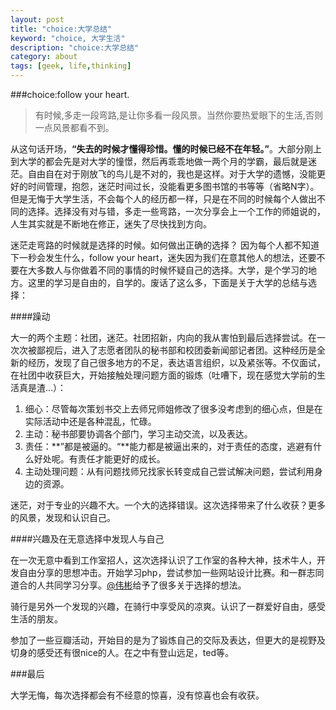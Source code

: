```yaml
---
layout: post
title: "choice:大学总结"
keyword: "choice, 大学生活"
description: "choice:大学总结"
category: about
tags: [geek, life,thinking]
---
```


###choice:follow your heart.


>有时候,多走一段弯路,是让你多看一段风景。当然你要热爱眼下的生活,否则一点风景都看不到。
>

从这句话开场，**“失去的时候才懂得珍惜。懂的时候已经不在年轻。”**。大部分刚上到大学的都会先是对大学的憧憬，然后再乖乖地做一两个月的学霸，最后就是迷茫。自由自在对于刚放飞的鸟儿是不对的，我也是这样。对于大学的遗憾，没能更好的时间管理，抱怨，迷茫时间过长，没能看更多图书馆的书等等（省略N字）。但是无悔于大学生活，不会每个人的经历都一样，只是在不同的时候每个人做出不同的选择。选择没有对与错，多走一些弯路，一次分享会上一个工作的师姐说的，人生其实就是不断地在修正，迷失了尽快找到方向。

迷茫走弯路的时候就是选择的时候。如何做出正确的选择？
因为每个人都不知道下一秒会发生什么，follow your heart，迷失因为我们在意其他人的想法，还要不要在大多数人与你做着不同的事情的时候怀疑自己的选择。大学，是个学习的地方。这里的学习是自由的，自学的。废话了这么多，下面是关于大学的总结与选择：

####躁动


大一的两个主题：社团，迷茫。社团招新，内向的我从害怕到最后选择尝试。在一次次被鄙视后，进入了志愿者团队的秘书部和校团委新闻部记者团。这种经历是全新的经历，发现了自己很多地方的不足，表达语言组织，以及紧张等。不仅面试，在社团中收获巨大，开始接触处理问题方面的锻炼（吐嘈下，现在感觉大学前的生活真是渣...）：

1. 细心：尽管每次策划书交上去师兄师姐修改了很多没考虑到的细心点，但是在实际活动中还是各种混乱，忙碌。 
2. 主动：秘书部要协调各个部门，学习主动交流，以及表达。
3. 责任：**”都是被逼的。“**能力都是被逼出来的，对于责任的态度，逃避有什么好处呢。有责任才能更好的成长。
4. 主动处理问题：从有问题找师兄找家长转变成自己尝试解决问题，尝试利用身边的资源。

迷茫，对于专业的兴趣不大。一个大的选择错误。这次选择带来了什么收获？更多的风景，发现和认识自己。

####兴趣及在无意选择中发现人与自己


在一次无意中看到工作室招人，这次选择认识了工作室的各种大神，技术牛人，开发自由分享的思想冲击。开始学习php，尝试参加一些网站设计比赛。和一群志同道合的人共同学习分享。[@伟彬](http://weibo.com/darthluo "nice")给予了很多关于选择的想法。

骑行是另外一个发现的兴趣，在骑行中享受风的凉爽。认识了一群爱好自由，感受生活的朋友。

参加了一些豆瓣活动，开始目的是为了锻炼自己的交际及表达，但更大的是视野及切身的感受还有很nice的人。在之中有登山远足，ted等。


###最后

大学无悔，每次选择都会有不经意的惊喜，没有惊喜也会有收获。



